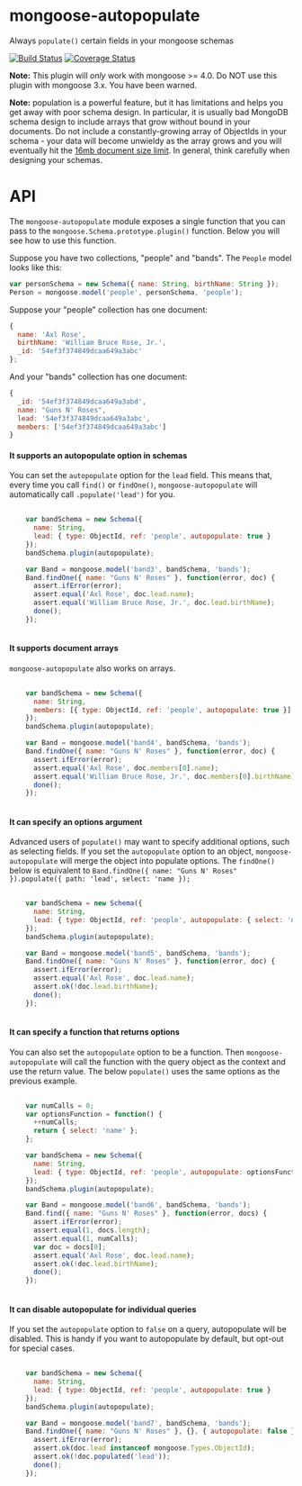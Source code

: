 # mongoose-autopopulate

Always `populate()` certain fields in your mongoose schemas

[![Build Status](https://travis-ci.org/mongodb-js/mongoose-autopopulate.svg?branch=master)](https://travis-ci.org/mongodb-js/mongoose-autopopulate)
[![Coverage Status](https://coveralls.io/repos/mongodb-js/mongoose-autopopulate/badge.svg?branch=master)](https://coveralls.io/r/mongodb-js/mongoose-autopopulate?branch=master)

**Note:** This plugin will *only* work with mongoose >= 4.0. Do NOT use
this plugin with mongoose 3.x. You have been warned.

**Note:** population is a powerful feature, but it has limitations and
helps you get away with poor schema design.  In particular, it is usually
bad MongoDB schema design to include arrays that grow without bound in
your documents. Do not include a constantly-growing array of ObjectIds
in your schema - your data will become unwieldy as the array grows and
you will eventually hit the [16mb document size limit](http://docs.mongodb.org/manual/reference/limits/#BSON-Document-Size).
In general, think carefully when designing your schemas.

# API

The `mongoose-autopopulate` module exposes a single function that you can
pass to the `mongoose.Schema.prototype.plugin()` function. Below you will
see how to use this function.

Suppose you have two collections, "people" and "bands". The `People` model
looks like this:

```javascript
var personSchema = new Schema({ name: String, birthName: String });
Person = mongoose.model('people', personSchema, 'people');
```

Suppose your "people" collection has one document:

```javascript
{
  name: 'Axl Rose',
  birthName: 'William Bruce Rose, Jr.',
  _id: '54ef3f374849dcaa649a3abc'
};
```

And your "bands" collection has one document:

```javascript
{
  _id: '54ef3f374849dcaa649a3abd',
  name: "Guns N' Roses",
  lead: '54ef3f374849dcaa649a3abc',
  members: ['54ef3f374849dcaa649a3abc']
}
```
#### It supports an autopopulate option in schemas


You can set the `autopopulate` option for the `lead` field.
This means that, every time you call `find()` or `findOne()`,
`mongoose-autopopulate` will automatically call `.populate('lead')`
for you.


```javascript
    
    var bandSchema = new Schema({
      name: String,
      lead: { type: ObjectId, ref: 'people', autopopulate: true }
    });
    bandSchema.plugin(autopopulate);

    var Band = mongoose.model('band3', bandSchema, 'bands');
    Band.findOne({ name: "Guns N' Roses" }, function(error, doc) {
      assert.ifError(error);
      assert.equal('Axl Rose', doc.lead.name);
      assert.equal('William Bruce Rose, Jr.', doc.lead.birthName);
      done();
    });
  
```

#### It supports document arrays


`mongoose-autopopulate` also works on arrays.


```javascript
    
    var bandSchema = new Schema({
      name: String,
      members: [{ type: ObjectId, ref: 'people', autopopulate: true }]
    });
    bandSchema.plugin(autopopulate);

    var Band = mongoose.model('band4', bandSchema, 'bands');
    Band.findOne({ name: "Guns N' Roses" }, function(error, doc) {
      assert.ifError(error);
      assert.equal('Axl Rose', doc.members[0].name);
      assert.equal('William Bruce Rose, Jr.', doc.members[0].birthName);
      done();
    });
  
```

#### It can specify an options argument


Advanced users of `populate()` may want to specify additional
options, such as selecting fields. If you set the `autopopulate`
option to an object, `mongoose-autopopulate` will merge the object
into populate options. The `findOne()` below is equivalent to
`Band.findOne({ name: "Guns N' Roses" }).populate({ path: 'lead', select: 'name });`


```javascript
    
    var bandSchema = new Schema({
      name: String,
      lead: { type: ObjectId, ref: 'people', autopopulate: { select: 'name' } }
    });
    bandSchema.plugin(autopopulate);

    var Band = mongoose.model('band5', bandSchema, 'bands');
    Band.findOne({ name: "Guns N' Roses" }, function(error, doc) {
      assert.ifError(error);
      assert.equal('Axl Rose', doc.lead.name);
      assert.ok(!doc.lead.birthName);
      done();
    });
  
```

#### It can specify a function that returns options


You can also set the `autopopulate` option to be a function.
Then `mongoose-autopopulate` will call the function with
the query object as the context and use the return value.
The below `populate()` uses the same options as the previous
example.


```javascript
    
    var numCalls = 0;
    var optionsFunction = function() {
      ++numCalls;
      return { select: 'name' };
    };

    var bandSchema = new Schema({
      name: String,
      lead: { type: ObjectId, ref: 'people', autopopulate: optionsFunction }
    });
    bandSchema.plugin(autopopulate);

    var Band = mongoose.model('band6', bandSchema, 'bands');
    Band.find({ name: "Guns N' Roses" }, function(error, docs) {
      assert.ifError(error);
      assert.equal(1, docs.length);
      assert.equal(1, numCalls);
      var doc = docs[0];
      assert.equal('Axl Rose', doc.lead.name);
      assert.ok(!doc.lead.birthName);
      done();
    });
  
```

#### It can disable autopopulate for individual queries


If you set the `autopopulate` option to `false` on a query, autopopulate
will be disabled. This is handy if you want to autopopulate by default,
but opt-out for special cases.


```javascript
    
    var bandSchema = new Schema({
      name: String,
      lead: { type: ObjectId, ref: 'people', autopopulate: true }
    });
    bandSchema.plugin(autopopulate);

    var Band = mongoose.model('band7', bandSchema, 'bands');
    Band.findOne({ name: "Guns N' Roses" }, {}, { autopopulate: false }, function(error, doc) {
      assert.ifError(error);
      assert.ok(doc.lead instanceof mongoose.Types.ObjectId);
      assert.ok(!doc.populated('lead'));
      done();
    });
  
```

